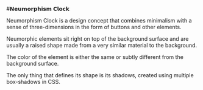 
#𝗡𝗲𝘂𝗺𝗼𝗿𝗽𝗵𝗶𝘀𝗺 𝗖𝗹𝗼𝗰𝗸

Neumorphism Clock is a design concept that combines minimalism with a sense of three-dimensions in the form of buttons and other elements.

Neumorphic elements sit right on top of the background surface and are usually a raised shape made from a very similar material to the background.

The color of the element is either the same or subtly different from the background surface. 

 The only thing that defines its shape is its shadows, created using multiple box-shadows in CSS. 
